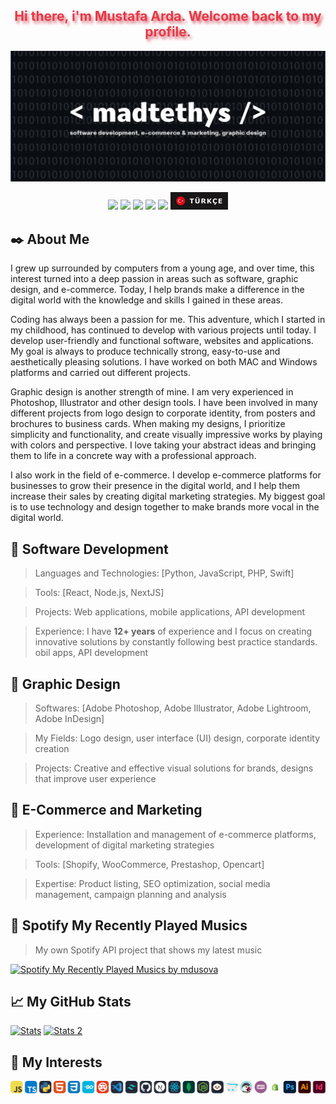 <h2 align="center" style="color:#e63946;text-shadow: 3px 4px 4px rgba(205, 50, 70, 0.7);">Hi there, i'm Mustafa Arda. Welcome back to my profile. <br></h2>
<img src="./welcome.png" alt="Welcome to dusova's github profile."></img>
<p align="center">
    <a href="https://github.com/dusova" target"blank_"><img src="https://img.shields.io/badge/GitHub%20-191717.svg?&style=for-the-badge&logo=github&logoColor=white"></a>
    <a href="https://www.instagram.com/mdusova/" target"blank_"><img src="https://img.shields.io/badge/INSTAGRAM%20-191717.svg?&style=for-the-badge&logo=instagram&logoColor=white"></a>
<a href="https://open.spotify.com/user/31e4wu2ua42rf5qvqaukgjwgz7tu" target"blank_"><img src="https://img.shields.io/badge/Spotify%20-191717.svg?&style=for-the-badge&logo=spotify&logoColor=white"></a>
<a href="https://x.com/mdusova" target"blank_"><img src="https://i.hizliresim.com/lzfsyes.png" style="height: 28px;"></a>
    <a href="https://github.com/dusova/" target"blank_"><img src="https://komarev.com/ghpvc/?username=dusova&label=Profile%20Views&color=191717&style=for-the-badge" style="width:101.75; height:28;"></a>
<a href="https://github.com/dusova/dusova/blob/main/README_TR.md" target"blank_"><img src="./TurkishButton.png" style="height: 28px;"></a>
</p> 

## ✒️ About Me
I grew up surrounded by computers from a young age, and over time, this interest turned into a deep passion in areas such as software, graphic design, and e-commerce. Today, I help brands make a difference in the digital world with the knowledge and skills I gained in these areas.

Coding has always been a passion for me. This adventure, which I started in my childhood, has continued to develop with various projects until today. I develop user-friendly and functional software, websites and applications. My goal is always to produce technically strong, easy-to-use and aesthetically pleasing solutions. I have worked on both MAC and Windows platforms and carried out different projects.

Graphic design is another strength of mine. I am very experienced in Photoshop, Illustrator and other design tools. I have been involved in many different projects from logo design to corporate identity, from posters and brochures to business cards. When making my designs, I prioritize simplicity and functionality, and create visually impressive works by playing with colors and perspective. I love taking your abstract ideas and bringing them to life in a concrete way with a professional approach.

I also work in the field of e-commerce. I develop e-commerce platforms for businesses to grow their presence in the digital world, and I help them increase their sales by creating digital marketing strategies. My biggest goal is to use technology and design together to make brands more vocal in the digital world.

## 🚀 Software Development
> Languages ​​and Technologies: [Python, JavaScript, PHP, Swift]

> Tools: [React, Node.js, NextJS]
 
> Projects: Web applications, mobile applications, API development
 
> Experience: I have **12+ years** of experience and I focus on creating innovative solutions by constantly following best practice standards. obil apps, API development

## 🎨 Graphic Design
> Softwares: [Adobe Photoshop, Adobe Illustrator, Adobe Lightroom, Adobe InDesign]

> My Fields: Logo design, user interface (UI) design, corporate identity creation
 
> Projects: Creative and effective visual solutions for brands, designs that improve user experience

## 🛒 E-Commerce and Marketing
> Experience: Installation and management of e-commerce platforms, development of digital marketing strategies

> Tools: [Shopify, WooCommerce, Prestashop, Opencart]

> Expertise: Product listing, SEO optimization, social media management, campaign planning and analysis

## 🎵 Spotify My Recently Played Musics
> My own Spotify API project that shows my latest music

[![Spotify My Recently Played Musics by mdusova](https://spotify.mdusova.com/api?user=31e4wu2ua42rf5qvqaukgjwgz7tu)](https://spotify.mdusova.com/api?user=31e4wu2ua42rf5qvqaukgjwgz7tu)

## 📈 My GitHub Stats
[![Stats](https://github-readme-stats.vercel.app/api?username=dusova&show_icons=true&theme=tokyonight)](https://github-readme-stats.vercel.app/api?username=dusova&show_icons=true&theme=tokyonight) [![Stats 2](https://github-readme-stats.vercel.app/api/top-langs/?username=dusova&layout=compact&theme=tokyonight)](https://github-readme-stats.vercel.app/api/top-langs/?username=dusova&layout=compact&theme=tokyonight)

## 🎯 My Interests
[![MyInterests](./MyFocus.png)](https://mdusova.com/)
